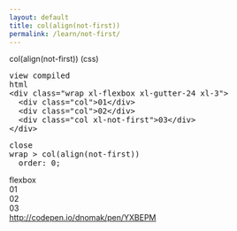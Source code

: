 ```yaml
---
layout: default
title: col(align(not-first))
permalink: /learn/not-first/
---
```


<div id="css">
  <div class="dn-browser">
    <div class="dn-browser-header">
      <div class="dn-browser-button">
        <div class="wrap xl-auto">
          <div class="col"><div class="dn-browser-button__circle"></div></div>
          <div class="col"><div class="dn-browser-button__circle"></div></div>
          <div class="col"><div class="dn-browser-button__circle"></div></div>
        </div>
      </div>
      <div class="dn-style--title">col(align(<span>not-first</span>)) (css)</div>
      <a href="/" class="dn-logo"><img src="/img/flexiblegs-logo-white.png" alt=""></a>
    </div>
    <div class="dn-browser-body">
      <div class="dn-browser-body__pre">
        <pre class="is-not-compiled"><div class="dn-tag dn-tag--gray dn-tag--top dn-tag--button">view compiled</div><div class="dn-tag dn-tag--gray dn-tag--bottom">html</div><!--
          -->&lt;div class="wrap xl-flexbox xl-gutter-24 xl-3"&gt;<br/><!--
          -->  &lt;div class="col"&gt;01&lt;/div&gt;<br/><!--
          -->  &lt;div class="col"&gt;02&lt;/div&gt;<br/><!--
          -->  &lt;div class="col <span>xl-not-first</span>"&gt;03&lt;/div&gt;<br/><!--
          -->&lt;/div&gt;<!--
        --></pre>
        <pre class="is-compiled"><div class="dn-tag dn-tag--black dn-tag--top dn-tag--button">close</div><!--
          --><span>wrap > col(align(not-first))</span><br/><!--
          -->  order: 0;<br/><!--
        --></pre>
      </div>
      <div class="dn-browser-body__item">
        <div class="dn-tag dn-tag--red dn-tag--center">flexbox</div>
        <div class="wrap xl-flexbox xl-gutter-24 xl-3 dn-style--wrap">
          <div class="col"><div class="dn-style--col">01</div></div>
          <div class="col"><div class="dn-style--col">02</div></div>
          <div class="col xl-not-first"><div class="dn-style--col">03</div></div>
        </div>
      </div>
      <div class="dn-browser-footer">
        <div class="wrap xl-gutter-24 xl-outside-24 xl-center xl-auto">
          <div class="col">
            <a href="http://codepen.io/dnomak/pen/YXBEPM?editors=110" class="dn-button dn-button--link">
              http://codepen.io/dnomak/pen/YXBEPM
            </a>
          </div>
        </div>
      </div>
    </div>
  </div>
</div>
